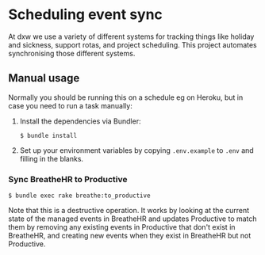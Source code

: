 # Scheduling event sync

At dxw we use a variety of different systems for tracking things like holiday
and sickness, support rotas, and project scheduling. This project automates
synchronising those different systems.

## Manual usage

Normally you should be running this on a schedule eg on Heroku, but in case you
need to run a task manually:

1. Install the dependencies via Bundler:

   ```
   $ bundle install
   ```

2. Set up your environment variables by copying `.env.example` to `.env` and
   filling in the blanks.

### Sync BreatheHR to Productive

```
$ bundle exec rake breathe:to_productive
```

Note that this is a destructive operation. It works by looking at the current
state of the managed events in BreatheHR and updates Productive to match them by
removing any existing events in Productive that don't exist in BreatheHR, and
creating new events when they exist in BreatheHR but not Productive.
